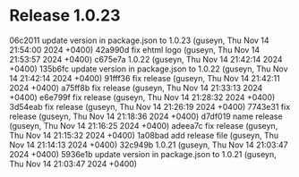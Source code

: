 # Release 1.0.23

06c2011 update version in package.json to 1.0.23 (guseyn, Thu Nov 14 21:54:00 2024 +0400)
42a990d fix ehtml logo (guseyn, Thu Nov 14 21:53:57 2024 +0400)
c675e7a 1.0.22 (guseyn, Thu Nov 14 21:42:14 2024 +0400)
135b6fc update version in package.json to 1.0.22 (guseyn, Thu Nov 14 21:42:14 2024 +0400)
91fff36 fix release (guseyn, Thu Nov 14 21:42:11 2024 +0400)
a75ff8b fix release (guseyn, Thu Nov 14 21:33:13 2024 +0400)
e6e799f fix release (guseyn, Thu Nov 14 21:28:32 2024 +0400)
3d54eab fix release (guseyn, Thu Nov 14 21:26:19 2024 +0400)
7743e31 fix release (guseyn, Thu Nov 14 21:18:36 2024 +0400)
d7df019 name release (guseyn, Thu Nov 14 21:16:25 2024 +0400)
adeea7c fix release (guseyn, Thu Nov 14 21:15:32 2024 +0400)
1a08bad add release file (guseyn, Thu Nov 14 21:14:13 2024 +0400)
32c949b 1.0.21 (guseyn, Thu Nov 14 21:03:47 2024 +0400)
5936e1b update version in package.json to 1.0.21 (guseyn, Thu Nov 14 21:03:47 2024 +0400)

